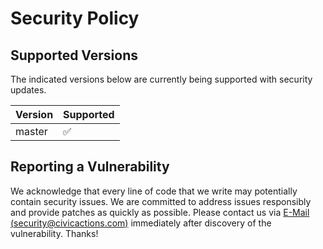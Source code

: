 # Security Policy

## Supported Versions

The indicated versions below are currently being supported with security updates.

| Version | Supported          |
| ------- | ------------------ |
| master  | :white_check_mark: |

## Reporting a Vulnerability

We acknowledge that every line of code that we write may potentially contain security issues.
We are committed to address issues responsibly and provide patches as quickly as possible.
Please contact us via [E-Mail (security@civicactions.com)](mailto:security@civicactions.com?subject=[GIT%20SECURITY]%20CivicActions%20Guidebook&body=Security%20description:) immediately after discovery of the vulnerability. Thanks!
